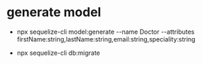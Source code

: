 # generate model
- npx sequelize-cli model:generate --name Doctor --attributes firstName:string,lastName:string,email:string,speciality:string

- npx sequelize-cli db:migrate
